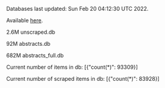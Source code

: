 Databases last updated: Sun Feb 20 04:12:30 UTC 2022. 

Available [here](https://github.com/cbeauhilton/ash-db/releases).

2.6M	unscraped.db

92M	abstracts.db

682M	abstracts_full.db

Current number of items in db:
[{"count(*)": 93309}]

Current number of scraped items in db:
[{"count(*)": 83928}]

